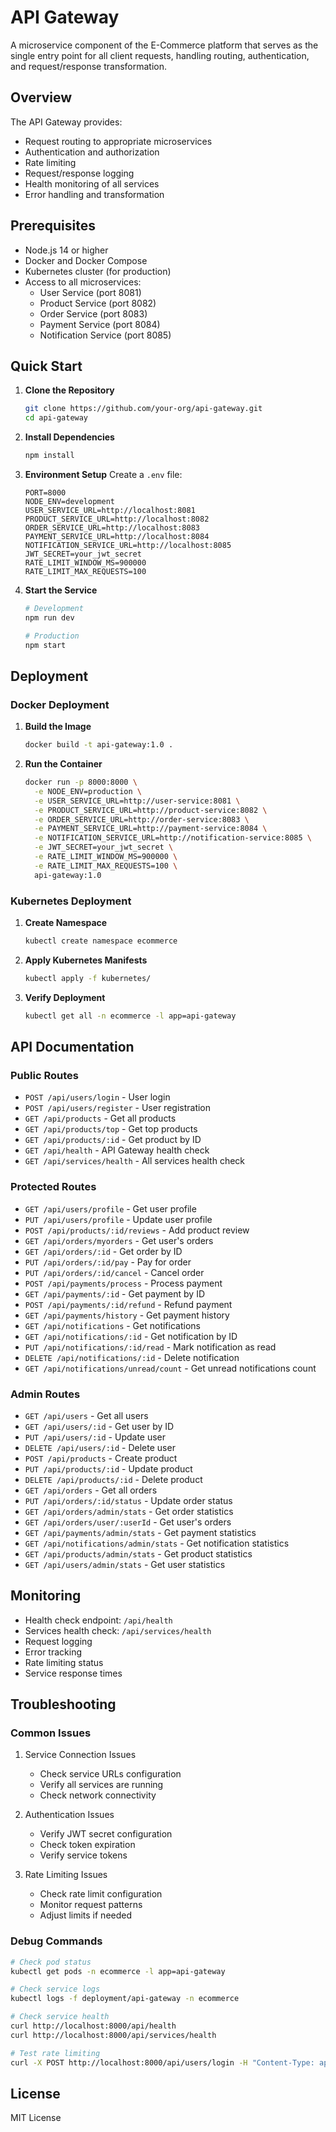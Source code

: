 # API Gateway

A microservice component of the E-Commerce platform that serves as the single entry point for all client requests, handling routing, authentication, and request/response transformation.

## Overview

The API Gateway provides:

-   Request routing to appropriate microservices
-   Authentication and authorization
-   Rate limiting
-   Request/response logging
-   Health monitoring of all services
-   Error handling and transformation

## Prerequisites

-   Node.js 14 or higher
-   Docker and Docker Compose
-   Kubernetes cluster (for production)
-   Access to all microservices:
    -   User Service (port 8081)
    -   Product Service (port 8082)
    -   Order Service (port 8083)
    -   Payment Service (port 8084)
    -   Notification Service (port 8085)

## Quick Start

1. **Clone the Repository**

    ```bash
    git clone https://github.com/your-org/api-gateway.git
    cd api-gateway
    ```

2. **Install Dependencies**

    ```bash
    npm install
    ```

3. **Environment Setup**
   Create a `.env` file:

    ```env
    PORT=8000
    NODE_ENV=development
    USER_SERVICE_URL=http://localhost:8081
    PRODUCT_SERVICE_URL=http://localhost:8082
    ORDER_SERVICE_URL=http://localhost:8083
    PAYMENT_SERVICE_URL=http://localhost:8084
    NOTIFICATION_SERVICE_URL=http://localhost:8085
    JWT_SECRET=your_jwt_secret
    RATE_LIMIT_WINDOW_MS=900000
    RATE_LIMIT_MAX_REQUESTS=100
    ```

4. **Start the Service**

    ```bash
    # Development
    npm run dev

    # Production
    npm start
    ```

## Deployment

### Docker Deployment

1. **Build the Image**

    ```bash
    docker build -t api-gateway:1.0 .
    ```

2. **Run the Container**
    ```bash
    docker run -p 8000:8000 \
      -e NODE_ENV=production \
      -e USER_SERVICE_URL=http://user-service:8081 \
      -e PRODUCT_SERVICE_URL=http://product-service:8082 \
      -e ORDER_SERVICE_URL=http://order-service:8083 \
      -e PAYMENT_SERVICE_URL=http://payment-service:8084 \
      -e NOTIFICATION_SERVICE_URL=http://notification-service:8085 \
      -e JWT_SECRET=your_jwt_secret \
      -e RATE_LIMIT_WINDOW_MS=900000 \
      -e RATE_LIMIT_MAX_REQUESTS=100 \
      api-gateway:1.0
    ```

### Kubernetes Deployment

1. **Create Namespace**

    ```bash
    kubectl create namespace ecommerce
    ```

2. **Apply Kubernetes Manifests**

    ```bash
    kubectl apply -f kubernetes/
    ```

3. **Verify Deployment**
    ```bash
    kubectl get all -n ecommerce -l app=api-gateway
    ```

## API Documentation

### Public Routes

-   `POST /api/users/login` - User login
-   `POST /api/users/register` - User registration
-   `GET /api/products` - Get all products
-   `GET /api/products/top` - Get top products
-   `GET /api/products/:id` - Get product by ID
-   `GET /api/health` - API Gateway health check
-   `GET /api/services/health` - All services health check

### Protected Routes

-   `GET /api/users/profile` - Get user profile
-   `PUT /api/users/profile` - Update user profile
-   `POST /api/products/:id/reviews` - Add product review
-   `GET /api/orders/myorders` - Get user's orders
-   `GET /api/orders/:id` - Get order by ID
-   `PUT /api/orders/:id/pay` - Pay for order
-   `PUT /api/orders/:id/cancel` - Cancel order
-   `POST /api/payments/process` - Process payment
-   `GET /api/payments/:id` - Get payment by ID
-   `POST /api/payments/:id/refund` - Refund payment
-   `GET /api/payments/history` - Get payment history
-   `GET /api/notifications` - Get notifications
-   `GET /api/notifications/:id` - Get notification by ID
-   `PUT /api/notifications/:id/read` - Mark notification as read
-   `DELETE /api/notifications/:id` - Delete notification
-   `GET /api/notifications/unread/count` - Get unread notifications count

### Admin Routes

-   `GET /api/users` - Get all users
-   `GET /api/users/:id` - Get user by ID
-   `PUT /api/users/:id` - Update user
-   `DELETE /api/users/:id` - Delete user
-   `POST /api/products` - Create product
-   `PUT /api/products/:id` - Update product
-   `DELETE /api/products/:id` - Delete product
-   `GET /api/orders` - Get all orders
-   `PUT /api/orders/:id/status` - Update order status
-   `GET /api/orders/admin/stats` - Get order statistics
-   `GET /api/orders/user/:userId` - Get user's orders
-   `GET /api/payments/admin/stats` - Get payment statistics
-   `GET /api/notifications/admin/stats` - Get notification statistics
-   `GET /api/products/admin/stats` - Get product statistics
-   `GET /api/users/admin/stats` - Get user statistics

## Monitoring

-   Health check endpoint: `/api/health`
-   Services health check: `/api/services/health`
-   Request logging
-   Error tracking
-   Rate limiting status
-   Service response times

## Troubleshooting

### Common Issues

1. Service Connection Issues

    - Check service URLs configuration
    - Verify all services are running
    - Check network connectivity

2. Authentication Issues

    - Verify JWT secret configuration
    - Check token expiration
    - Verify service tokens

3. Rate Limiting Issues
    - Check rate limit configuration
    - Monitor request patterns
    - Adjust limits if needed

### Debug Commands

```bash
# Check pod status
kubectl get pods -n ecommerce -l app=api-gateway

# Check service logs
kubectl logs -f deployment/api-gateway -n ecommerce

# Check service health
curl http://localhost:8000/api/health
curl http://localhost:8000/api/services/health

# Test rate limiting
curl -X POST http://localhost:8000/api/users/login -H "Content-Type: application/json" -d '{"email":"test@example.com","password":"password"}'
```

## License

MIT License

